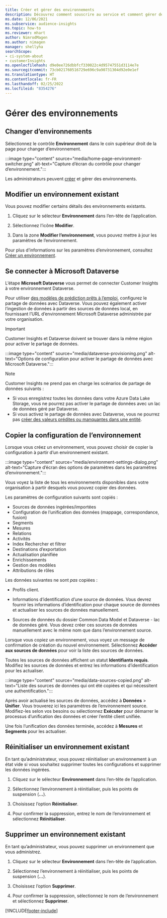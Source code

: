 ```yaml
---
title: Créer et gérer des environnements
description: Découvrez comment souscrire au service et comment gérer des environnements.
ms.date: 12/06/2021
ms.subservice: audience-insights
ms.topic: how-to
ms.reviewer: mhart
author: NimrodMagen
ms.author: nimagen
manager: shellyha
searchScope:
- ci-system-about
- customerInsights
ms.openlocfilehash: d9e0ee726dbbfcf330022c4d95747551d3114e7e
ms.sourcegitcommit: 73cb021760516729e696c9a90731304d92e0e1ef
ms.translationtype: HT
ms.contentlocale: fr-FR
ms.lasthandoff: 02/25/2022
ms.locfileid: "8354276"
---
```

# <a name="manage-environments"></a>Gérer des environnements



## <a name="switch-environments"></a>Changer d’environnements

Sélectionnez le contrôle **Environnement** dans le coin supérieur droit de la page pour changer d’environnement.

:::image type="content" source="media/home-page-environment-switcher.png" alt-text="Capture d’écran du contrôle pour changer d’environnement.":::

Les administrateurs peuvent [créer](create-environment.md) et gérer des environnements.

## <a name="edit-an-existing-environment"></a>Modifier un environnement existant

Vous pouvez modifier certains détails des environnements existants.

1.  Cliquez sur le sélecteur **Environnement** dans l’en-tête de l’application.

2.  Sélectionnez l’icône **Modifier**.

3. Dans la zone **Modifier l’environnement**, vous pouvez mettre à jour les paramètres de l’environnement.

Pour plus d’informations sur les paramètres d’environnement, consultez [Créer un environnement](create-environment.md).

## <a name="connect-to-microsoft-dataverse"></a>Se connecter à Microsoft Dataverse
   
L’étape **Microsoft Dataverse** vous permet de connecter Customer Insights à votre environnement Dataverse.

Pour utiliser [des modèles de prédiction prêts à l’emploi](predictions-overview.md#out-of-box-models), configurez le partage de données avec Dataverse. Vous pouvez également activer l’ingestion de données à partir des sources de données local, en fournissant l’URL d’environnement Microsoft Dataverse administrée par votre organisation.

> [!IMPORTANT]
> Customer Insights et Dataverse doivent se trouver dans la même région pour activer le partage de données.

:::image type="content" source="media/dataverse-provisioning.png" alt-text="Options de configuration pour activer le partage de données avec Microsoft Dataverse.":::

> [!NOTE]
> Customer Insights ne prend pas en charge les scénarios de partage de données suivants :
> - Si vous enregistrez toutes les données dans votre Azure Data Lake Storage, vous ne pourrez pas activer le partage de données avec un lac de données géré par Dataverse.
> - Si vous activez le partage de données avec Dataverse, vous ne pourrez pas [créer des valeurs prédites ou manquantes dans une entité](predictions.md).

## <a name="copy-the-environment-configuration"></a>Copier la configuration de l’environnement

Lorsque vous créez un environnement, vous pouvez choisir de copier la configuration à partir d’un environnement existant. 

:::image type="content" source="media/environment-settings-dialog.png" alt-text="Capture d’écran des options de paramètres dans les paramètres d’environnement.":::

Vous voyez la liste de tous les environnements disponibles dans votre organisation à partir desquels vous pouvez copier des données.

Les paramètres de configuration suivants sont copiés :

- Sources de données ingérées/importées
- Configuration de l’unification des données (mappage, correspondance, fusion)
- Segments
- Mesures
- Relations
- Activités
- Index Rechercher et filtrer
- Destinations d’exportation
- Actualisation planifiée
- Enrichissements
- Gestion des modèles
- Attributions de rôles

Les données suivantes ne sont *pas* copiées :

- Profils client.
- Informations d’identification d’une source de données. Vous devrez fournir les informations d’identification pour chaque source de données et actualiser les sources de données manuellement.

- Sources de données du dossier Common Data Model et Dataverse - lac de données géré. Vous devez créer ces sources de données manuellement avec le même nom que dans l’environnement source.

Lorsque vous copiez un environnement, vous voyez un message de confirmation de création du nouvel environnement. Sélectionnez **Accéder aux sources de données** pour voir la liste des sources de données.

Toutes les sources de données affichent un statut **Identifiants requis**. Modifiez les sources de données et entrez les informations d’identification pour les actualiser.

:::image type="content" source="media/data-sources-copied.png" alt-text="Liste des sources de données qui ont été copiées et qui nécessitent une authentification.":::

Après avoir actualisé les sources de données, accédez à **Données** > **Unifier**. Vous trouverez ici les paramètres de l’environnement source. Modifiez-les selon vos besoins ou sélectionnez **Exécuter** pour démarrer le processus d’unification des données et créer l’entité client unifiée.

Une fois l’unification des données terminée, accédez à **Mesures** et **Segments** pour les actualiser.

## <a name="reset-an-existing-environment"></a>Réinitialiser un environnement existant

En tant qu’administrateur, vous pouvez réinitialiser un environnement à un état vide si vous souhaitez supprimer toutes les configurations et supprimer les données ingérées.

1.  Cliquez sur le sélecteur **Environnement** dans l’en-tête de l’application. 

2.  Sélectionnez l’environnement à réinitialiser, puis les points de suspension (**...**). 

3. Choisissez l’option **Réinitialiser**. 

4.  Pour confirmer la suppression, entrez le nom de l’environnement et sélectionnez **Réinitialiser**.

## <a name="delete-an-existing-environment"></a>Supprimer un environnement existant

En tant qu’administrateur, vous pouvez supprimer un environnement que vous administrez.

1.  Cliquez sur le sélecteur **Environnement** dans l’en-tête de l’application.

2.  Sélectionnez l’environnement à réinitialiser, puis les points de suspension (**...**). 

3. Choisissez l’option **Supprimer**. 

4.  Pour confirmer la suppression, sélectionnez le nom de l’environnement et sélectionnez **Supprimer**.


[!INCLUDE[footer-include](../includes/footer-banner.md)]
